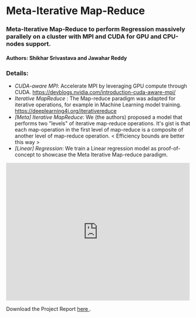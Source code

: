 # Meta-Iterative Map-Reduce 
### Meta-Iterative Map-Reduce to perform Regression massively parallely on a cluster with MPI and CUDA for GPU and CPU-nodes support.
#### Authors: Shikhar Srivastava and Jawahar Reddy

### Details:
  - _CUDA-aware MPI_: Accelerate MPI by leveraging GPU compute through CUDA. https://devblogs.nvidia.com/introduction-cuda-aware-mpi/
  - _Iterative MapReduce_ : The Map-reduce paradigm was adapted for iterative operations, for example in Machine Learning model training. https://deeplearning4j.org/iterativereduce
  - _[Meta] Iterative MapReduce_: We (the authors) proposed a model that performs two "levels" of iterative map-reduce operations. It's gist is that each map-operation in the first level of map-reduce is a composite of another level of map-reduce operation. < Efficiency bounds are better this way >
  - _[Linear] Regression_: We train a Linear regression model as proof-of-concept to showcase the Meta Iterative Map-reduce paradigm.

<embed src="https://drive.google.com/viewerng/viewer?embedded=true&url=https://soilad.github.io/res/ppl_report.pdf" width="500" height="375" type='application/pdf'>

Download the Project Report <a href= 'https://soilad.github.io/res/ppl_report.pdf'> here </a>. 
